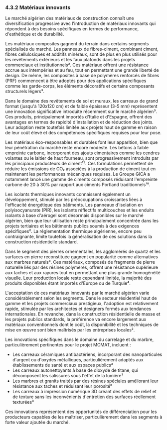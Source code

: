 ### 4.3.2 Matériaux innovants

Le marché algérien des matériaux de construction connaît une diversification progressive avec l'introduction de matériaux innovants qui répondent à des besoins spécifiques en termes de performance, d'esthétique et de durabilité.

Les matériaux composites gagnent du terrain dans certains segments spécialisés du marché. Les panneaux de fibres-ciment, combinant ciment, fibres cellulosiques et additifs minéraux, sont de plus en plus utilisés pour les revêtements extérieurs et les faux plafonds dans les projets commerciaux et institutionnels². Ces matériaux offrent une résistance accrue aux intempéries et au feu, tout en permettant une grande liberté de design. De même, les composites à base de polymères renforcés de fibres (PRF) commencent à être adoptés pour des applications spécifiques comme les garde-corps, les éléments décoratifs et certains composants structurels légers³.

Dans le domaine des revêtements de sol et muraux, les carreaux de grand format (jusqu'à 120x120 cm) et de faible épaisseur (3-5 mm) représentent une innovation significative introduite récemment sur le marché algérien³. Ces produits, principalement importés d'Italie et d'Espagne, offrent des avantages en termes de rapidité d'installation et de réduction des joints. Leur adoption reste toutefois limitée aux projets haut de gamme en raison de leur coût élevé et des compétences spécifiques requises pour leur pose.

Les matériaux éco-responsables et durables font leur apparition, bien que leur pénétration du marché reste encore modeste. Les bétons à faible empreinte carbone, incorporant des ajouts cimentaires comme les cendres volantes ou le laitier de haut fourneau, sont progressivement introduits par les principaux producteurs de ciment¹². Ces formulations permettent de réduire les émissions de CO₂ associées à la production de ciment tout en maintenant les performances mécaniques requises. Le Groupe GICA a notamment lancé une gamme de ciments composés réduisant l'empreinte carbone de 20 à 30% par rapport aux ciments Portland traditionnels¹⁰.

Les isolants thermiques innovants connaissent également un développement, stimulé par les préoccupations croissantes liées à l'efficacité énergétique des bâtiments. Les panneaux d'isolation en polyisocyanurate (PIR), les isolants réflectifs multicouches et les enduits isolants à base d'aérogel sont désormais disponibles sur le marché algérien, bien que leur utilisation reste principalement concentrée dans les projets tertiaires et les bâtiments publics soumis à des exigences spécifiques². La réglementation thermique algérienne, encore peu contraignante, limite toutefois la généralisation de ces solutions dans la construction résidentielle standard.

Dans le segment des pierres ornementales, les agglomérés de quartz et les surfaces en pierre reconstituée gagnent en popularité comme alternatives aux marbres naturels³. Ces matériaux, composés de fragments de pierre naturelle liés par des résines polymères, offrent une résistance supérieure aux taches et aux rayures tout en permettant une plus grande homogénéité visuelle. Leur production locale reste cependant limitée, la majorité des produits disponibles étant importés d'Europe ou de Turquie⁴.

L'acceptation de ces matériaux innovants par le marché algérien varie considérablement selon les segments. Dans le secteur résidentiel haut de gamme et les projets commerciaux prestigieux, l'adoption est relativement rapide, stimulée par les architectes et designers formés aux tendances internationales. En revanche, dans la construction résidentielle de masse et les projets publics standards, la préférence va encore largement aux matériaux conventionnels dont le coût, la disponibilité et les techniques de mise en œuvre sont bien maîtrisés par les entreprises locales².

Les innovations spécifiques dans le domaine du carrelage et du marbre, particulièrement pertinentes pour le projet MCMAT, incluent :
- Les carreaux céramiques antibactériens, incorporant des nanoparticules d'argent ou d'oxydes métalliques, particulièrement adaptés aux établissements de santé et aux espaces publics³
- Les carreaux autonettoyants à base de dioxyde de titane, qui décomposent les salissures sous l'effet de la lumière³
- Les marbres et granits traités par des résines spéciales améliorant leur résistance aux taches et réduisant leur porosité⁶
- Les carreaux à impression numérique 3D créant des effets de relief et de texture sans les inconvénients d'entretien des surfaces réellement texturées³

Ces innovations représentent des opportunités de différenciation pour les producteurs capables de les maîtriser, particulièrement dans les segments à forte valeur ajoutée du marché.
